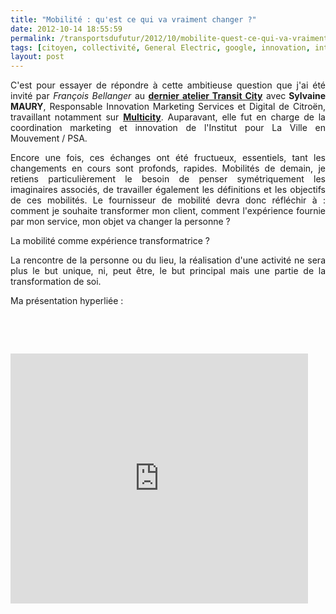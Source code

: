 ```yaml
---
title: "Mobilité : qu'est ce qui va vraiment changer ?"
date: 2012-10-14 18:55:59
permalink: /transportsdufutur/2012/10/mobilite-quest-ce-qui-va-vraiment-changer.html
tags: [citoyen, collectivité, General Electric, google, innovation, intelligence collective]
layout: post
---
```


<p style="text-align: justify;">C'est pour essayer de répondre à cette ambitieuse question que j'ai été invité par <em>François Bellanger</em> au <a href="http://www.transit-city.com/ateliers/prochaine/" target="_blank"><strong>dernier atelier Transit City</strong></a> avec<strong> Sylvaine MAURY</strong>, Responsable Innovation Marketing Services et Digital de Citroën, travaillant notamment sur <a href="http://www.multicity.citroen.fr/" target="_blank"><strong>Multicity</strong></a>. Auparavant, elle fut en charge de la coordination marketing et innovation de l'Institut pour La Ville en Mouvement / PSA. </p> <p style="text-align: justify;">Encore une fois, ces échanges ont été fructueux, essentiels, tant les changements en cours sont profonds, rapides. Mobilités de demain, je retiens particulièrement le besoin de penser symétriquement les imaginaires associés, de travailler également les définitions et les objectifs de ces mobilités. Le fournisseur de mobilité devra donc réfléchir à : comment je souhaite transformer mon client, comment l'expérience fournie par mon service, mon objet va changer la personne ? </p> <p style="text-align: justify;">La mobilité comme expérience transformatrice ? </p> <p style="text-align: justify;">La rencontre de la personne ou du lieu, la réalisation d'une activité ne sera plus le but unique, ni, peut être, le but principal mais une partie de la transformation de soi.</p> <p style="text-align: justify;">Ma présentation hyperliée : </p> <p style="text-align: justify;"> </p> <p> </p> <iframe frameborder="0" height="400" marginheight="0" marginwidth="0" scrolling="no" src="http://www.slideshare.net/slideshow/embed_code/14722009" width="476"></iframe>
